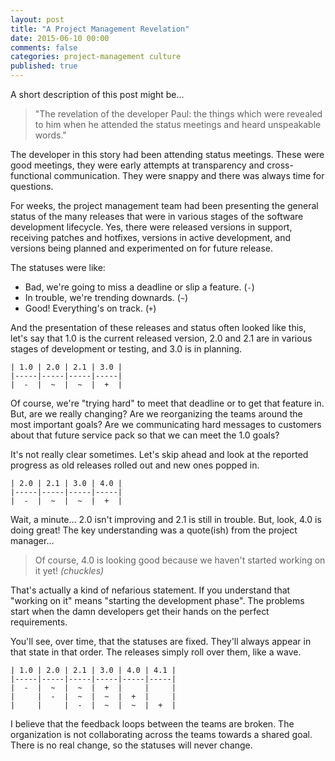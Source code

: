 ```yaml
---
layout: post
title: "A Project Management Revelation"
date: 2015-06-10 00:00
comments: false
categories: project-management culture
published: true
---
```


A short description of this post might be...

> "The revelation of the developer Paul: the things which were revealed to him when he attended the status meetings and heard unspeakable words."

The developer in this story had been attending status meetings. These were good meetings, they were early attempts at transparency and cross-functional communication. They were snappy and there was always time for questions.

For weeks, the project management team had been presenting the general status of the many releases that were in various stages of the software development lifecycle. Yes, there were released versions in support, receiving patches and hotfixes, versions in active development, and versions being planned and experimented on for future release.

The statuses were like: 

 * Bad, we're going to miss a deadline or slip a feature. (`-`)
 * In trouble, we're trending downards. (`~`)
 * Good! Everything's on track. (`+`)

And the presentation of these releases and status often looked like this, let's say that 1.0 is the current released version, 2.0 and 2.1 are in various stages of development or testing, and 3.0 is in planning.

```
| 1.0 | 2.0 | 2.1 | 3.0 |
|-----|-----|-----|-----|
|  -  |  ~  |  ~  |  +  |
```

Of course, we're "trying hard" to meet that deadline or to get that feature in. But, are we really changing? Are we reorganizing the teams around the most important goals? Are we communicating hard messages to customers about that future service pack so that we can meet the 1.0 goals?

It's not really clear sometimes. Let's skip ahead and look at the reported progress as old releases rolled out and new ones popped in.

```
| 2.0 | 2.1 | 3.0 | 4.0 |
|-----|-----|-----|-----|
|  -  |  ~  |  ~  |  +  |
```

Wait, a minute... 2.0 isn't improving and 2.1 is still in trouble. But, look, 4.0 is doing great! The key understanding was a quote(ish) from the project manager...

> Of course, 4.0 is looking good because we haven't started working on it yet! *(chuckles)*

That's actually a kind of nefarious statement. If you understand that "working on it" means "starting the development phase". The problems start when the damn developers get their hands on the perfect requirements.

You'll see, over time, that the statuses are fixed. They'll always appear in that state in that order. The releases simply roll over them, like a wave.

```
| 1.0 | 2.0 | 2.1 | 3.0 | 4.0 | 4.1 |
|-----|-----|-----|-----|-----|-----|
|  -  |  ~  |  ~  |  +  |     |     |
|     |  -  |  ~  |  ~  |  +  |     |
|     |     |  -  |  ~  |  ~  |  +  |
```

I believe that the feedback loops between the teams are broken. The organization is not collaborating across the teams towards a shared goal. There is no real change, so the statuses will never change.
